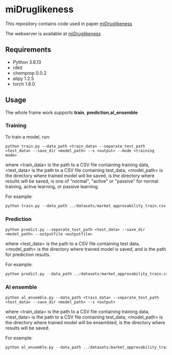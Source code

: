 # miDruglikeness 

This repository contains code used in paper [miDruglikeness](http)

The webserver is available at [miDruglikeness](http://pkumdl.cn:8000/midruglikeness)

## Requirements

* Python 3.6.13
* rdkit
* chemprop 0.0.2
* alipy 1.2.5
* torch 1.8.0

## Usage 

The whole frame work supports **train**, **prediction**,**al_ensemble**

### Training

To train a model, run:

```shell
python train.py --data_path <train_data> --separate_test_path <test_data> --save_dir <model_path> --s <output> --mode <training mode> 

```

where <train_data> is the path to a CSV file containing training data, <test_data> is the path to a CSV file containing test_data, <model_path> is the directory where trained model will be saved, <output> is the directory where results will be saved, <training mode> is one of "normal", "active" or "passive" for normal training, active learning, or passive learning.

For example:

```python
python train.py --data_path ../datasets/market_approvability_train.csv --separate_test_path ../datasets/market_approvability_test.csv --dataset_type classification --save_dir ../pipeline/market-approvability_test --epochs 50  --s ../results/test_s --mode normal --target_columns label
```



### Prediction

```shell
python predict.py --separate_test_path <test_data> --save_dir <model_path> --outputfile <outputfile> 

```

where <test_data> is the path to a CSV file containing test data, <model_path> is the directory where trained model is saved, and <outputfile> is the path for prediction results.

For example:

```python
python predict.py --data_path ../datasets/market_approvability_train.csv --separate_test_path ../datasets/market_approvability_test.csv --dataset_type classification --save_dir ../pipeline/market-approvability --s ../results/predict_s --mode normal --target_columns label --outputfile output
```



### Al ensemble

```shell
python al_ensemble.py --data_path <train_data> --separate_test_path <test_data> --save_dir <model_path> --s <output> 
```

where <train_data> is the path to a CSV file containing training data, <test_data> is the path to a CSV file containing test_data, <model_path> is the directory where trained model will be ensembled, <output> is the directory where results will be saved.

For example:

```python
python al_ensemble.py --data_path ../datasets/market_approvability_train.csv --separate_test_path ../datasets/market_approvability_test.csv --dataset_type classification --save_dir ../pipeline/market-approvability --s ../results/al_ensemble_s --mode active --start_iter 11 --end_iter 16
```



